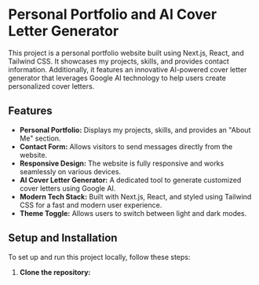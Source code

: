# Personal Portfolio and AI Cover Letter Generator

This project is a personal portfolio website built using Next.js, React, and Tailwind CSS. It showcases my projects, skills, and provides contact information. Additionally, it features an innovative AI-powered cover letter generator that leverages Google AI technology to help users create personalized cover letters.

## Features

- **Personal Portfolio:** Displays my projects, skills, and provides an "About Me" section.
- **Contact Form:** Allows visitors to send messages directly from the website.
- **Responsive Design:** The website is fully responsive and works seamlessly on various devices.
- **AI Cover Letter Generator:** A dedicated tool to generate customized cover letters using Google AI.
- **Modern Tech Stack:** Built with Next.js, React, and styled using Tailwind CSS for a fast and modern user experience.
- **Theme Toggle:** Allows users to switch between light and dark modes.

## Setup and Installation

To set up and run this project locally, follow these steps:

1. **Clone the repository:**


